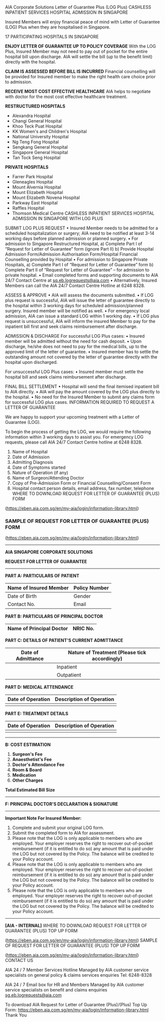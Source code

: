 AIA Corporate Solutions
Letter of Guarantee Plus (LOG Plus)
CASHLESS INPATIENT SERVICES
HOSPITAL ADMISSION IN SINGAPORE

Insured Members will enjoy financial peace of mind with Letter of Guarantee (LOG) Plus when they are hospitalised in Singapore.

17 PARTICIPATING HOSPITALS IN SINGAPORE

**ENJOY LETTER OF GUARANTEE UP TO POLICY COVERAGE**
With the LOG Plus, Insured Member may not need to pay out of pocket for the entire hospital bill upon discharge. AIA will settle the bill (up to the benefit limit) directly with the hospital.

**CLAIM IS ASSESSED BEFORE BILL IS INCURRED**
Financial counselling will be provided for Insured member to make the right health care choice prior to admission.

**RECEIVE MOST COST EFFECTIVE HEALTHCARE**
AIA helps to negotiate with doctor for the most cost effective healthcare treatment.

**RESTRUCTURED HOSPITALS**
- Alexandra Hospital
- Changi General Hospital
- Khoo Teck Puat Hospital
- KK Women's and Children's Hospital
- National University Hospital
- Ng Teng Fong Hospital
- Sengkang General Hospital
- Singapore General Hospital
- Tan Tock Seng Hospital

**PRIVATE HOSPITALS**
- Farrer Park Hospital
- Gleneagles Hospital
- Mount Alvernia Hospital
- Mount Elizabeth Hospital
- Mount Elizabeth Novena Hospital
- Parkway East Hospital
- Raffles Hospital
- Thomson Medical Centre
CASHLESS INPATIENT SERVICES
HOSPITAL ADMISSION IN SINGAPORE WITH LOG PLUS

SUBMIT LOG PLUS REQUEST
• Insured Member needs to be admitted for a scheduled hospitalization or surgery; AIA need to be notified at least 3-14 working days before planned admission or planned surgery.
• For admission to Singapore Restructured Hospital,
  a) Complete Part I of “Request for Letter of Guarantee” form (ignore Part II)
  b) Provide Hospital Admission Form/Admission Authorisation Form/Hospital Financial Counselling provided by Hospital
• For admission to Singapore Private Hospitals,
  a) Complete Part I of “Request for Letter of Guarantee” form
  b) Complete Part II of “Request for Letter of Guarantee” – for admission to private hospital.
• Email completed forms and supporting documents to AIA 24/7 Contact Centre at sq.eb.logrequests@aia.com
• Alternatively, Insured Members can call the AIA 24/7 Contact Centre Hotline at 6248 8328.

ASSESS & APPROVE
• AIA will assess the documents submitted.
• If LOG plus request is successful, AIA will issue the letter of guarantee directly to the hospital within 3 working days for scheduled admission/planned surgery. Insured member will be notified as well.
• For emergency local admission, AIA can issue a standard LOG within 1 working day.
• If LOG plus request is unsuccessful, AIA will inform the insured Member to pay for the inpatient bill first and seek claims reimbursement after discharge.

ADMISSION & DISCHARGE
For successful LOG Plus cases:
• Insured member will be admitted without the need for cash deposit.
• Upon discharge, he/she does not need to pay for the medical bills, up to the approved limit of the letter of guarantee.
• Insured member has to settle the outstanding amount not covered by the letter of guarantee directly with the hospital upon discharged.

For unsuccessful LOG Plus cases:
• Insured member must settle the hospital bill and seek claims reimbursement after discharge.

FINAL BILL SETTLEMENT
• Hospital will send the final itemised inpatient bill to AIA directly.
• AIA will pay the amount covered by the LOG plus directly to the hospital.
• No need for the Insured Member to submit any claims form for successful LOG plus cases.
INFORMATION REQUIRED TO REQUEST A LETTER OF GUARANTEE

We are happy to support your upcoming treatment with a Letter of Guarantee (LOG).

To begin the process of getting the LOG, we would require the following information within 3 working days to assist you. For emergency LOG requests, please call AIA 24/7 Contact Centre hotline at 6248 8328.

1. Name of Hospital
2. Date of Admission
3. Admitting Diagnosis
4. Date of Symptoms started
5. Nature of Operation (if any)
6. Name of Surgeon/Attending Doctor
7. Copy of Pre-Admission Form or Financial Counselling/Consent Form
8. Hospital contact person details, email address, fax number, telephone
WHERE TO DOWNLOAD REQUEST FOR LETTER OF GUARANTEE (PLUS) FORM

(https://eben.aia.com.sg/en/my-aia/login/information-library.html)
### SAMPLE OF REQUEST FOR LETTER OF GUARANTEE (PLUS) FORM

(https://eben.aia.com.sg/en/my-aia/login/information-library.html)

---

**AIA SINGAPORE CORPORATE SOLUTIONS**

**REQUEST FOR LETTER OF GUARANTEE**

---

**PART A: PARTICULARS OF PATIENT**

| Name of Insured Member | Policy Number |
|------------------------|---------------|
| Date of Birth          | Gender        |
| Contact No.            | Email         |

**PART B: PARTICULARS OF PRINCIPAL DOCTOR**

| Name of Principal Doctor | NRIC No. |
|--------------------------|----------|

**PART C: DETAILS OF PATIENT'S CURRENT ADMITTANCE**

| Date of Admittance | Nature of Treatment (Please tick accordingly) |
|--------------------|-----------------------------------------------|
|                     | Inpatient                                      |
|                     | Outpatient                                     |

**PART D: MEDICAL ATTENDANCE**

| Date of Operation | Description of Operation |
|-------------------|--------------------------|
|                   |                          |

**PART E: TREATMENT DETAILS**

| Date of Operation | Description of Operation |
|-------------------|--------------------------|
|                   |                          |

---

**B: COST ESTIMATION**

1. **Surgeon's Fee**
2. **Anaesthetist's Fee**
3. **Doctor's Attendance Fee**
4. **Room & Board**
5. **Medication**
6. **Other Charges**

**Total Estimated Bill Size**

---

**F: PRINCIPAL DOCTOR'S DECLARATION & SIGNATURE**

---

**Important Note For Insured Member:**

1. Complete and submit your original LOG form.
2. Submit the completed form to AIA for assessment.
3. Please note that the LOG is only applicable to members who are employed. Your employer reserves the right to recover out-of-pocket reimbursement (if it is entitled to do so) any amount that is paid under the LOG but not covered by the Policy. The balance will be credited to your Policy account.
4. Please note that the LOG is only applicable to members who are employed. Your employer reserves the right to recover out-of-pocket reimbursement (if it is entitled to do so) any amount that is paid under the LOG but not covered by the Policy. The balance will be credited to your Policy account.
5. Please note that the LOG is only applicable to members who are employed. Your employer reserves the right to recover out-of-pocket reimbursement (if it is entitled to do so) any amount that is paid under the LOG but not covered by the Policy. The balance will be credited to your Policy account.

---

**[AIA - INTERNAL]**
WHERE TO DOWNLOAD REQUEST FOR LETTER OF GUARANTEE (PLUS) TOP UP FORM

(https://eben.aia.com.sg/en/my-aia/login/information-library.html)
SAMPLE OF REQUEST FOR LETTER OF GUARANTEE (PLUS) TOP UP FORM

(https://eben.aia.com.sg/en/my-aia/login/information-library.html)
CONTACT US

AIA 24 / 7 Member Services Hotline
Managed by AIA customer service specialists on general policy & claims services enquiries
Tel: 6248-8328

AIA 24 / 7 Email box for HR and Members
Managed by AIA customer service specialists on benefit and claims enquiries
sg.eb.logrequests@aia.com

To download AIA Request for Letter of Guarantee (Plus)/(Plus) Top Up Form:
https://eben.aia.com.sg/en/my-aia/login/information-library.html
Thank You